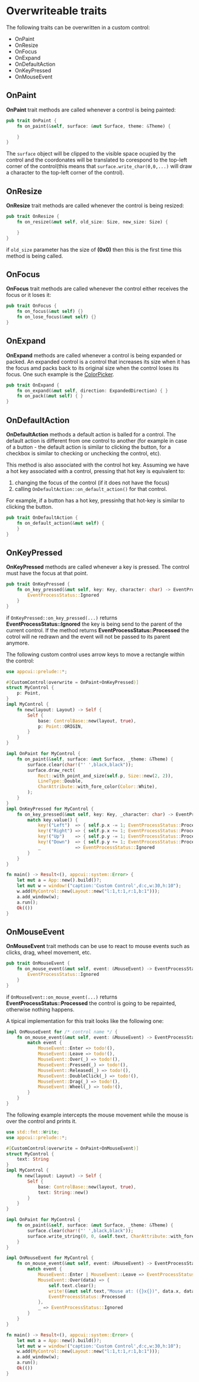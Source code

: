 # Overwriteable traits

The following traits can be overwritten in a custom control:
* OnPaint
* OnResize
* OnFocus
* OnExpand
* OnDefaultAction
* OnKeyPressed
* OnMouseEvent

## OnPaint

**OnPaint** trait methods are called whenever a control is being painted:

```rs
pub trait OnPaint {
    fn on_paint(&self, surface: &mut Surface, theme: &Theme) {

    }
}
```

The `surface` object will be clipped to the visible space ocupied by the control and the coordonates will be translated to corespond to the top-left corner of the control(this means that `surface.write_char(0,0,...)` will draw a character to the top-left corner of the control).

## OnResize

**OnResize** trait methods are called whenever the control is being resized:

```rs
pub trait OnResize {
    fn on_resize(&mut self, old_size: Size, new_size: Size) {

    }
}
```

if `old_size` parameter has the size of **(0x0)** then this is the first time this method is being called.

## OnFocus

**OnFocus** trait methods are called whenever the control either receives the focus or it loses it:

```rs
pub trait OnFocus {
    fn on_focus(&mut self) {}
    fn on_lose_focus(&mut self) {}
}
```

## OnExpand

**OnExpand** methods are called whenever a control is being expanded or packed. An expanded control is a control that increases its size when it has the focus amd packs back to its original size when the control loses its focus. One such example is the [ColorPicker](../../chapter-3/stock-controls/colorpicker.md).

```rs
pub trait OnExpand {
    fn on_expand(&mut self, direction: ExpandedDirection) { }
    fn on_pack(&mut self) { }
}
```

## OnDefaultAction

**OnDefaultAction** methods a default action is balled for a control. The default action is different from one control to another (for example in case of a button - the default action is similar to clicking the button, for a checkbox is similar to checking or unchecking the control, etc).

This method is also associated with the control hot key. Assuming we have a hot key associated with a control, pressing that hot key is equivalent to:
1. changing the focus of the control (if it does not have the focus)
2. calling `OnDefaultAction::on_default_action()` for that control.
   
For example, if a button has a hot key, pressinhg that hot-key is similar to clicking the button.

```rs
pub trait OnDefaultAction {
    fn on_default_action(&mut self) {        
    }
}
```

## OnKeyPressed

**OnKeyPressed** methods are called whenever a key is pressed. The control must have the focus at that point.

```rs
pub trait OnKeyPressed {
    fn on_key_pressed(&mut self, key: Key, character: char) -> EventProcessStatus {
        EventProcessStatus::Ignored
    }
}
```

if `OnKeyPressed::on_key_pressed(...)` returns **EventProcessStatus::Ignored** the key is being send to the parent of the current control. If the method returns **EventProcessStatus::Processed** the cotrol will ne redrawn and the event will not be passed to its parent anymore.

The following custom control uses arrow keys to move a rectangle within the control:

```rs
use appcui::prelude::*;

#[CustomControl(overwrite = OnPaint+OnKeyPressed)]
struct MyControl {
    p: Point,
}
impl MyControl {
    fn new(layout: Layout) -> Self {
        Self {
            base: ControlBase::new(layout, true),
            p: Point::ORIGIN,
        }
    }
}

impl OnPaint for MyControl {
    fn on_paint(&self, surface: &mut Surface, _theme: &Theme) {
        surface.clear(char!("' ',black,black"));
        surface.draw_rect(
            Rect::with_point_and_size(self.p, Size::new(2, 2)),
            LineType::Double,
            CharAttribute::with_fore_color(Color::White),
        );
    }
}
impl OnKeyPressed for MyControl {
    fn on_key_pressed(&mut self, key: Key, _character: char) -> EventProcessStatus {
        match key.value() {
            key!("Left")  => { self.p.x -= 1; EventProcessStatus::Processed }
            key!("Right") => { self.p.x += 1; EventProcessStatus::Processed }
            key!("Up")    => { self.p.y -= 1; EventProcessStatus::Processed }
            key!("Down")  => { self.p.y += 1; EventProcessStatus::Processed }
            _             => EventProcessStatus::Ignored
        }        
    }
}

fn main() -> Result<(), appcui::system::Error> {
    let mut a = App::new().build()?;
    let mut w = window!("caption:'Custom Control',d:c,w:30,h:10");
    w.add(MyControl::new(Layout::new("l:1,t:1,r:1,b:1")));
    a.add_window(w);
    a.run();
    Ok(())
}
```

## OnMouseEvent

**OnMouseEvent** trait methods can be use to react to mouse events such as clicks, drag, wheel movement, etc.

```rs
pub trait OnMouseEvent {
    fn on_mouse_event(&mut self, event: &MouseEvent) -> EventProcessStatus {
        EventProcessStatus::Ignored
    }
}
```

if `OnMouseEvent::on_mouse_event(...)` returns **EventProcessStatus::Processed** the control is going to be repainted, otherwise nothing happens.

A tipical implementation for this trait looks like the following one:

```rs
impl OnMouseEvent for /* control name */ {
    fn on_mouse_event(&mut self, event: &MouseEvent) -> EventProcessStatus {
        match event {
            MouseEvent::Enter => todo!(),
            MouseEvent::Leave => todo!(),
            MouseEvent::Over(_) => todo!(),
            MouseEvent::Pressed(_) => todo!(),
            MouseEvent::Released(_) => todo!(),
            MouseEvent::DoubleClick(_) => todo!(),
            MouseEvent::Drag(_) => todo!(),
            MouseEvent::Wheel(_) => todo!(),
        }
    }
}
```

The following example intercepts the mouse movement while the mouse is over the control and prints it.

```rs
use std::fmt::Write;
use appcui::prelude::*;

#[CustomControl(overwrite = OnPaint+OnMouseEvent)]
struct MyControl {
    text: String
}
impl MyControl {
    fn new(layout: Layout) -> Self {
        Self {
            base: ControlBase::new(layout, true),
            text: String::new()
        }
    }
}

impl OnPaint for MyControl {
    fn on_paint(&self, surface: &mut Surface, _theme: &Theme) {
        surface.clear(char!("' ',black,black"));
        surface.write_string(0, 0, &self.text, CharAttribute::with_fore_color(Color::White), false);
    }
}

impl OnMouseEvent for MyControl {
    fn on_mouse_event(&mut self, event: &MouseEvent) -> EventProcessStatus {
        match event {
            MouseEvent::Enter | MouseEvent::Leave => EventProcessStatus::Processed,
            MouseEvent::Over(data) => {
                self.text.clear();
                write!(&mut self.text,"Mouse at: ({}x{})", data.x, data.y).unwrap();
                EventProcessStatus::Processed
            },
            _ => EventProcessStatus::Ignored
        }
    }
}

fn main() -> Result<(), appcui::system::Error> {
    let mut a = App::new().build()?;
    let mut w = window!("caption:'Custom Control',d:c,w:30,h:10");
    w.add(MyControl::new(Layout::new("l:1,t:1,r:1,b:1")));
    a.add_window(w);
    a.run();
    Ok(())
}
```